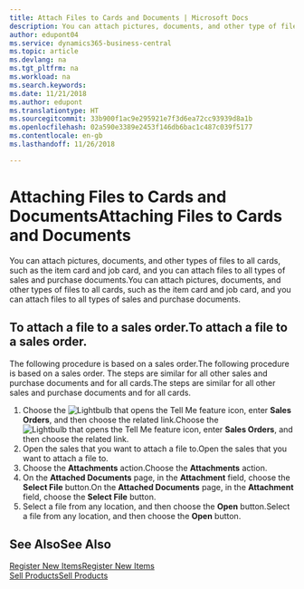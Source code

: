 ```yaml
---
title: Attach Files to Cards and Documents | Microsoft Docs
description: You can attach pictures, documents, and other type of files to all cards, such as the item card and job card, and you can attach files to all types of sales and purchase documents.
author: edupont04
ms.service: dynamics365-business-central
ms.topic: article
ms.devlang: na
ms.tgt_pltfrm: na
ms.workload: na
ms.search.keywords: 
ms.date: 11/21/2018
ms.author: edupont
ms.translationtype: HT
ms.sourcegitcommit: 33b900f1ac9e295921e7f3d6ea72cc93939d8a1b
ms.openlocfilehash: 02a590e3389e2453f146db6bac1c487c039f5177
ms.contentlocale: en-gb
ms.lasthandoff: 11/26/2018

---
```

# <a name="attaching-files-to-cards-and-documents"></a><span data-ttu-id="e12a4-103">Attaching Files to Cards and Documents</span><span class="sxs-lookup"><span data-stu-id="e12a4-103">Attaching Files to Cards and Documents</span></span>
<span data-ttu-id="e12a4-104">You can attach pictures, documents, and other types of files to all cards, such as the item card and job card, and you can attach files to all types of sales and purchase documents.</span><span class="sxs-lookup"><span data-stu-id="e12a4-104">You can attach pictures, documents, and other types of files to all cards, such as the item card and job card, and you can attach files to all types of sales and purchase documents.</span></span>

## <a name="to-attach-a-file-to-a-sales-order"></a><span data-ttu-id="e12a4-105">To attach a file to a sales order.</span><span class="sxs-lookup"><span data-stu-id="e12a4-105">To attach a file to a sales order.</span></span>
<span data-ttu-id="e12a4-106">The following procedure is based on a sales order.</span><span class="sxs-lookup"><span data-stu-id="e12a4-106">The following procedure is based on a sales order.</span></span> <span data-ttu-id="e12a4-107">The steps are similar for all other sales and purchase documents and for all cards.</span><span class="sxs-lookup"><span data-stu-id="e12a4-107">The steps are similar for all other sales and purchase documents and for all cards.</span></span>

1. <span data-ttu-id="e12a4-108">Choose the ![Lightbulb that opens the Tell Me feature](media/ui-search/search_small.png "Tell me what you want to do") icon, enter **Sales Orders**, and then choose the related link.</span><span class="sxs-lookup"><span data-stu-id="e12a4-108">Choose the ![Lightbulb that opens the Tell Me feature](media/ui-search/search_small.png "Tell me what you want to do") icon, enter **Sales Orders**, and then choose the related link.</span></span>
2. <span data-ttu-id="e12a4-109">Open the sales that you want to attach a file to.</span><span class="sxs-lookup"><span data-stu-id="e12a4-109">Open the sales that you want to attach a file to.</span></span>
3. <span data-ttu-id="e12a4-110">Choose the **Attachments** action.</span><span class="sxs-lookup"><span data-stu-id="e12a4-110">Choose the **Attachments** action.</span></span>
4. <span data-ttu-id="e12a4-111">On the **Attached Documents** page, in the **Attachment** field, choose the **Select File** button.</span><span class="sxs-lookup"><span data-stu-id="e12a4-111">On the **Attached Documents** page, in the **Attachment** field, choose the **Select File** button.</span></span>
5. <span data-ttu-id="e12a4-112">Select a file from any location, and then choose the **Open** button.</span><span class="sxs-lookup"><span data-stu-id="e12a4-112">Select a file from any location, and then choose the **Open** button.</span></span>

## <a name="see-also"></a><span data-ttu-id="e12a4-113">See Also</span><span class="sxs-lookup"><span data-stu-id="e12a4-113">See Also</span></span>
[<span data-ttu-id="e12a4-114">Register New Items</span><span class="sxs-lookup"><span data-stu-id="e12a4-114">Register New Items</span></span>](inventory-how-register-new-items.md)  
[<span data-ttu-id="e12a4-115">Sell Products</span><span class="sxs-lookup"><span data-stu-id="e12a4-115">Sell Products</span></span>](sales-how-sell-products.md)

